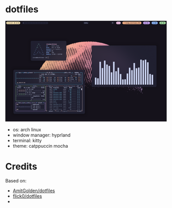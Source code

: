 # dotfiles

![screenshot](screenshot.png)

- os: arch linux
- window manager: hyprland
- terminal: kitty
- theme: catppuccin mocha

# Credits
Based on:
- [AmitGolden/dotfiles](https://github.com/AmitGolden/dotfiles/tree/559d0fd26a22010f8e1eaf20af1d39b9db6c0d7e)
- [flick0/dotfiles](https://github.com/flick0/dotfiles/tree/702facf3bc3bce37991efdba6efb68c7477ea770)
- 
